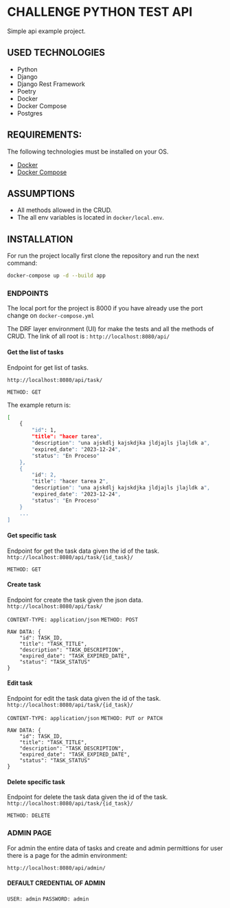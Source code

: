 # CHALLENGE PYTHON TEST API 
Simple api example project.

## USED TECHNOLOGIES 
- Python
- Django
- Django Rest Framework
- Poetry
- Docker 
- Docker Compose 
- Postgres

## REQUIREMENTS: 
The following technologies must be installed on your OS.

- [Docker](https://docs.docker.com/engine/install/)
- [Docker Compose](https://docs.docker.com/compose/)

## ASSUMPTIONS

- All methods allowed in the CRUD.  
- The all env variables is located in ```docker/local.env```.


## INSTALLATION
For run the project locally first clone the repository and run the next command: 
```bash
docker-compose up -d --build app
```
### ENDPOINTS

The local port for the project is 8000 if you have already use the port change on ```docker-compose.yml```

The DRF layer environment (UI) for make the tests and all the methods of CRUD. 
The link of all root is : ```http://localhost:8080/api/```

#### Get the list of tasks 

Endpoint for get list of tasks. 

```http://localhost:8080/api/task/```

`METHOD: GET`

The example return is: 
```bash
[
    {
        "id": 1,
        "title": "hacer tarea",
        "description": "una ajskdlj kajskdjka jldjajls jlajldk a",
        "expired_date": "2023-12-24",
        "status": "En Proceso"
    },
    {
        "id": 2,
        "title": "hacer tarea 2",
        "description": "una ajskdlj kajskdjka jldjajls jlajldk a",
        "expired_date": "2023-12-24",
        "status": "En Proceso"
    }
    ...
]

```
#### Get specific task 
Endpoint for get the task data given the id of the task.
```http://localhost:8080/api/task/{id_task}/```

`METHOD: GET`

#### Create task 
Endpoint for create the task given the json data.
```http://localhost:8080/api/task/```

`CONTENT-TYPE: application/json`
`METHOD: POST`
```
RAW DATA: {
    "id": TASK_ID,
    "title": "TASK_TITLE",
    "description": "TASK_DESCRIPTION",
    "expired_date": "TASK_EXPIRED_DATE",
    "status": "TASK_STATUS"
}
```


#### Edit task 
Endpoint for edit the task data given the id of the task.
```http://localhost:8080/api/task/{id_task}/```

`CONTENT-TYPE: application/json`
`METHOD: PUT or PATCH`
```
RAW DATA: {
    "id": TASK_ID,
    "title": "TASK_TITLE",
    "description": "TASK_DESCRIPTION",
    "expired_date": "TASK_EXPIRED_DATE",
    "status": "TASK_STATUS"
}
```

#### Delete specific task 
Endpoint for delete the task data given the id of the task.
```http://localhost:8080/api/task/{id_task}/```

`METHOD: DELETE`

### ADMIN PAGE

For admin the entire data of tasks and create and admin permittions for user there is a page for the admin environment:

```http://localhost:8080/api/admin/```

#### DEFAULT CREDENTIAL OF ADMIN 
`USER: admin`
`PASSWORD: admin`

